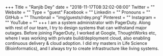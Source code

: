 +++
Title = "Ranjib Dey"
date = "2018-11-17T08:32:02-08:00"
Twitter = ""
Website = ""
Type = "guest"
Facebook = ""
Linkedin = ""
Pronouns = ""
GitHub = ""
Thumbnail = "img/guests/rdey.png"
Pinterest = ""
Instagram = ""
YouTube = ""
+++
I am a system administrator with PagerDuty. Along with rest of our team, I try to design systems that can withstand major outages. Before joining PagerDuty, I worked at Google, ThoughtWorks etc, where I was working with private build/deployment cloud, also enabling continuous delivery & cloud adoption. I did my masters in Life Science (Bioinformatics), and I always try to create infrastructure like living systems.
